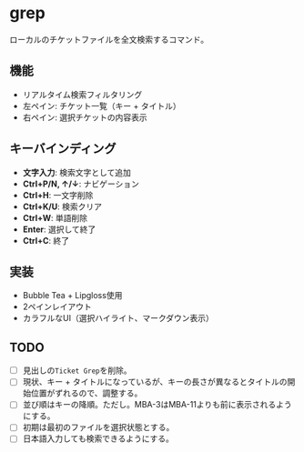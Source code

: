 # grep

ローカルのチケットファイルを全文検索するコマンド。

## 機能

- リアルタイム検索フィルタリング
- 左ペイン: チケット一覧（キー + タイトル）
- 右ペイン: 選択チケットの内容表示

## キーバインディング

- **文字入力**: 検索文字として追加
- **Ctrl+P/N, ↑/↓**: ナビゲーション
- **Ctrl+H**: 一文字削除
- **Ctrl+K/U**: 検索クリア
- **Ctrl+W**: 単語削除
- **Enter**: 選択して終了
- **Ctrl+C**: 終了

## 実装

- Bubble Tea + Lipgloss使用
- 2ペインレイアウト
- カラフルなUI（選択ハイライト、マークダウン表示）

## TODO

- [ ] 見出しの`Ticket Grep`を削除。
- [ ] 現状、キー + タイトルになっているが、キーの長さが異なるとタイトルの開始位置がずれるので、調整する。
- [ ] 並び順はキーの降順。ただし。MBA-3はMBA-11よりも前に表示されるようにする。
- [ ] 初期は最初のファイルを選択状態とする。
- [ ] 日本語入力しても検索できるようにする。
